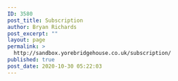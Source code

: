```yaml
---
ID: 3580
post_title: Subscription
author: Bryan Richards
post_excerpt: ""
layout: page
permalink: >
  http://sandbox.yorebridgehouse.co.uk/subscription/
published: true
post_date: 2020-10-30 05:22:03
---
```

<script charset="utf-8" type="text/javascript" src="//js.hsforms.net/forms/shell.js"></script>
<script>
  hbspt.forms.create({
	portalId: "8682020",
	formId: "2777d5a1-54b8-45f0-bc71-40b446822f1c"
});
</script>